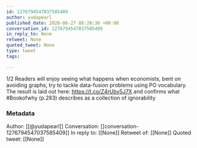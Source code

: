 ```yaml
---
id: 1276794547037585409
author: yudapearl
published_date: 2020-06-27 08:28:36 +00:00
conversation_id: 1276794547037585409
in_reply_to: None
retweet: None
quoted_tweet: None
type: tweet
tags:

---
```


1/2 Readers will enjoy seeing what happens when economists, bent on avoiding graphs, try to tackle data-fusion problems using PO vocabulary. The result is laid out here: https://t.co/Z4rUby5J7X  and confirms what #Bookofwhy  (p.283) describes as a collection of ignorability

### Metadata

Author: [[@yudapearl]]
Conversation: [[conversation-1276794547037585409]]
In reply to: [[None]]
Retweet of: [[None]]
Quoted tweet: [[None]]

